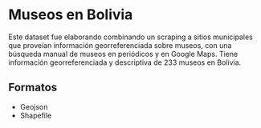 # Museos en Bolivia

Este dataset fue elaborando combinando un scraping a sitios municipales que proveían información georreferenciada sobre museos, con una búsqueda manual de museos en periódicos y en Google Maps. Tiene información georreferenciada y descriptiva de 233 museos en Bolivia.

## Formatos
- Geojson
- Shapefile